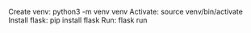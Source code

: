 Create venv: python3 -m venv venv
Activate: source venv/bin/activate
Install flask: pip install flask
Run: flask run
